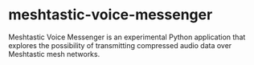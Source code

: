 # meshtastic-voice-messenger
Meshtastic Voice Messenger is an experimental Python application that explores the possibility of transmitting compressed audio data over Meshtastic mesh networks.
